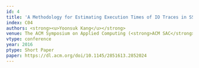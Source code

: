 ```yaml
---
id: 4
title: 'A Methodology for Estimating Execution Times of IO Traces in SSDs'
index: C04
authors: <strong><u>Yoonsuk Kang</u></strong>
venue: The ACM Symposium on Applied Computing (<strong>ACM SAC</strong>)
vtype: conference
year: 2016
ptype: Short Paper
paper: https://dl.acm.org/doi/10.1145/2851613.2852024
---
```


